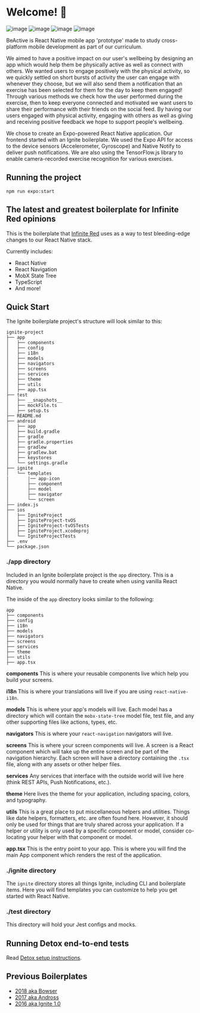 # Welcome!  👋

![image](https://user-images.githubusercontent.com/106979580/237055646-bc1d5a81-500c-401f-b3c7-a6d0762da7fe.png)       ![image](https://user-images.githubusercontent.com/106979580/237055677-d5323630-aa38-4fc0-8fc2-b5bb352d0622.png)       ![image](https://user-images.githubusercontent.com/106979580/237055695-694807b7-8c9e-4809-bbc3-d199adda502e.png)       ![image](https://user-images.githubusercontent.com/106979580/237055713-851e1166-9b4c-470f-a0a0-bd626ad877e3.png)

BeActive is React Native mobile app 'prototype' made to study cross-platform mobile development as part of our curriculum.

We aimed to have a positive impact on our user's wellbeing by designing an app which would help them be physically active as well as connect with others. We wanted users to engage positively with the physical activity, so we quickly settled on short bursts of activity the user can engage with whenever they choose, but we will also send them a notification that an exercise has been selected for them for the day to keep them engaged! Through various methods we check how the user performed during the exercise, then to keep everyone connected and motivated we want users to share their performance with their friends on the social feed. By having our users engaged with physical activity, engaging with others as well as giving and receiving positive feedback we hope to support people's wellbeing.

We chose to create an Expo-powered React Native application. Our frontend started with an Ignite boilerplate. We used the Expo API for access to the device sensors (Accelerometer, Gyroscope) and Native Notify to deliver push notifications. We are also using the TensorFlow.js library to enable camera-recorded exercise recognition for various exercises.

## Running the project

`npm run expo:start`

## The latest and greatest boilerplate for Infinite Red opinions

This is the boilerplate that [Infinite Red](https://infinite.red) uses as a way to test bleeding-edge changes to our React Native stack.

Currently includes:

- React Native
- React Navigation
- MobX State Tree
- TypeScript
- And more!

## Quick Start

The Ignite boilerplate project's structure will look similar to this:

```
ignite-project
├── app
│   ├── components
│   ├── config
│   ├── i18n
│   ├── models
│   ├── navigators
│   ├── screens
│   ├── services
│   ├── theme
│   ├── utils
│   ├── app.tsx
├── test
│   ├── __snapshots__
│   ├── mockFile.ts
│   ├── setup.ts
├── README.md
├── android
│   ├── app
│   ├── build.gradle
│   ├── gradle
│   ├── gradle.properties
│   ├── gradlew
│   ├── gradlew.bat
│   ├── keystores
│   └── settings.gradle
├── ignite
│   └── templates
|       |── app-icon
│       ├── component
│       ├── model
│       ├── navigator
│       └── screen
├── index.js
├── ios
│   ├── IgniteProject
│   ├── IgniteProject-tvOS
│   ├── IgniteProject-tvOSTests
│   ├── IgniteProject.xcodeproj
│   └── IgniteProjectTests
├── .env
└── package.json

```

### ./app directory

Included in an Ignite boilerplate project is the `app` directory. This is a directory you would normally have to create when using vanilla React Native.

The inside of the `app` directory looks similar to the following:

```
app
├── components
├── config
├── i18n
├── models
├── navigators
├── screens
├── services
├── theme
├── utils
├── app.tsx
```

**components**
This is where your reusable components live which help you build your screens.

**i18n**
This is where your translations will live if you are using `react-native-i18n`.

**models**
This is where your app's models will live. Each model has a directory which will contain the `mobx-state-tree` model file, test file, and any other supporting files like actions, types, etc.

**navigators**
This is where your `react-navigation` navigators will live.

**screens**
This is where your screen components will live. A screen is a React component which will take up the entire screen and be part of the navigation hierarchy. Each screen will have a directory containing the `.tsx` file, along with any assets or other helper files.

**services**
Any services that interface with the outside world will live here (think REST APIs, Push Notifications, etc.).

**theme**
Here lives the theme for your application, including spacing, colors, and typography.

**utils**
This is a great place to put miscellaneous helpers and utilities. Things like date helpers, formatters, etc. are often found here. However, it should only be used for things that are truly shared across your application. If a helper or utility is only used by a specific component or model, consider co-locating your helper with that component or model.

**app.tsx** This is the entry point to your app. This is where you will find the main App component which renders the rest of the application.

### ./ignite directory

The `ignite` directory stores all things Ignite, including CLI and boilerplate items. Here you will find templates you can customize to help you get started with React Native.

### ./test directory

This directory will hold your Jest configs and mocks.

## Running Detox end-to-end tests

Read [Detox setup instructions](./detox/README.md).

## Previous Boilerplates

- [2018 aka Bowser](https://github.com/infinitered/ignite-bowser)
- [2017 aka Andross](https://github.com/infinitered/ignite-andross)
- [2016 aka Ignite 1.0](https://github.com/infinitered/ignite-ir-boilerplate-2016)
